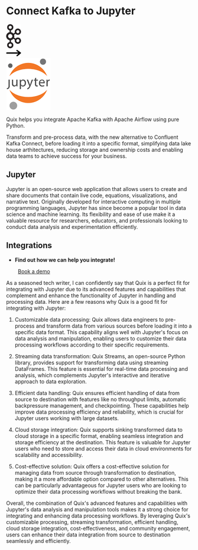 # Connect Kafka to Jupyter

<div class="connect-images cards blog-grid-card" markdown>
<div>
<img src="../images/kafka_logo.png" width="40px" />
</div>
<div>
<img src="../images/arrow.svg" width="40px" />
</div>
<div>
<img src="./images/jupyter_1.jpg" />
</div>
</div>

Quix helps you integrate Apache Kafka with Apache Airflow using pure Python.

Transform and pre-process data, with the new alternative to Confluent Kafka Connect, before loading it into a specific format, simplifying data lake house arthitectures, reducing storage and ownership costs and enabling data teams to achieve success for your business.

## Jupyter

Jupyter is an open-source web application that allows users to create and share documents that contain live code, equations, visualizations, and narrative text. Originally developed for interactive computing in multiple programming languages, Jupyter has since become a popular tool in data science and machine learning. Its flexibility and ease of use make it a valuable resource for researchers, educators, and professionals looking to conduct data analysis and experimentation efficiently.

## Integrations

<div class="grid cards" markdown>

- __Find out how we can help you integrate!__

    <a class="md-button md-button--primary" href="https://share.hsforms.com/1iW0TmZzKQMChk0lxd_tGiw4yjw2?__hstc=175542013.2303933fbd746c0ac86d9ccbe9bc9100.1728383268831.1729603416735.1729620918855.31&__hssc=175542013.1.1729620918855&__hsfp=2132701734" target="_blank" style="margin:.5rem;">Book a demo</a>

</div>


As a seasoned tech writer, I can confidently say that Quix is a perfect fit for integrating with Jupyter due to its advanced features and capabilities that complement and enhance the functionality of Jupyter in handling and processing data. Here are a few reasons why Quix is a good fit for integrating with Jupyter:

1. Customizable data processing: Quix allows data engineers to pre-process and transform data from various sources before loading it into a specific data format. This capability aligns well with Jupyter's focus on data analysis and manipulation, enabling users to customize their data processing workflows according to their specific requirements.

2. Streaming data transformation: Quix Streams, an open-source Python library, provides support for transforming data using streaming DataFrames. This feature is essential for real-time data processing and analysis, which complements Jupyter's interactive and iterative approach to data exploration.

3. Efficient data handling: Quix ensures efficient handling of data from source to destination with features like no throughput limits, automatic backpressure management, and checkpointing. These capabilities help improve data processing efficiency and reliability, which is crucial for Jupyter users working with large datasets.

4. Cloud storage integration: Quix supports sinking transformed data to cloud storage in a specific format, enabling seamless integration and storage efficiency at the destination. This feature is valuable for Jupyter users who need to store and access their data in cloud environments for scalability and accessibility.

5. Cost-effective solution: Quix offers a cost-effective solution for managing data from source through transformation to destination, making it a more affordable option compared to other alternatives. This can be particularly advantageous for Jupyter users who are looking to optimize their data processing workflows without breaking the bank.

Overall, the combination of Quix's advanced features and capabilities with Jupyter's data analysis and manipulation tools makes it a strong choice for integrating and enhancing data processing workflows. By leveraging Quix's customizable processing, streaming transformation, efficient handling, cloud storage integration, cost-effectiveness, and community engagement, users can enhance their data integration from source to destination seamlessly and efficiently.

